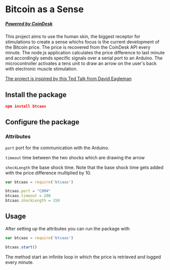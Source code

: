 # Bitcoin as a Sense

##### [Powered by CoinDesk](https://www.coindesk.com/price/bitcoin)

This project aims to use the human skin, the biggest receptor for stimulations to create a sense whichs focus is the current development of the Bitcoin price.  The price is recovered from the CoinDesk API every minute. The node.js application calculates the price difference to last minute and accordingly sends specific signals over a serial port to an Arduino.  The microcontroller activates a tens unit to draw an arrow on the user's back with electronic muscle stimulation.

[The project is inspired by this Ted Talk from David Eagleman](https://www.youtube.com/embed/4c1lqFXHvqI)



## Install the package

```json
npm install btcaas
```



## Configure the package

### Attributes

`port` port for the communication with the Arduino.

`timeout` time between the two shocks which are drawing the arrow

`shockLength` the base shock time. Note that the base shock time gets added with the price difference multiplied by 10.

```javascript
var btcaas = require('btcaas')

btcaas.port = "COM4" 
btcaas.timeout = 200 
btcaas.shockLength = 150
```



## Usage

After setting up the attributes you can run the package with

```javascript
var btcaas = require('btcaas')

btcaas.start()
```



The method start an infinite loop in which the price is retrieved and logged every minute.